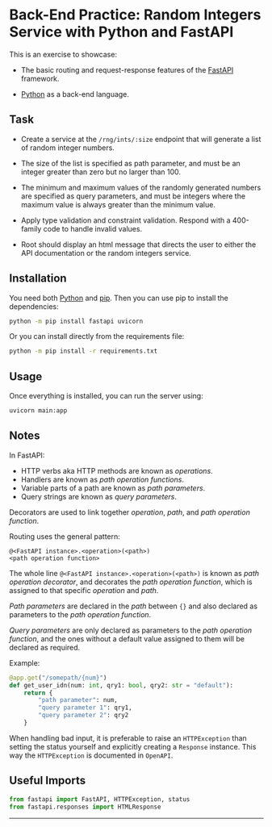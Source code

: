 # Back-End Practice: Random Integers Service with Python and FastAPI

This is an exercise to showcase:

* The basic routing and request-response features of the [FastAPI][0]
framework.

* [Python][1] as a back-end language.

## Task

* Create a service at the `/rng/ints/:size` endpoint that will generate a list
of random integer numbers.

* The size of the list is specified as path parameter, and must be an integer
greater than zero but no larger than 100.

* The minimum and maximum values of the randomly generated numbers are
specified as query parameters, and must be integers where the maximum value
is always greater than the minimum value.

* Apply type validation and constraint validation. Respond with a 400-family
code to handle invalid values.

* Root should display an html message that directs the user to either the API
documentation or the random integers service.

## Installation

You need both [Python][2] and [pip][3]. Then you can use pip to install the
dependencies:

```bash
python -m pip install fastapi uvicorn
```

Or you can install directly from the requirements file:

```bash
python -m pip install -r requirements.txt
```

## Usage

Once everything is installed, you can run the server using:

```bash
uvicorn main:app
```

## Notes

In FastAPI:
 * HTTP verbs aka HTTP methods are known as *operations*.
 * Handlers are known as *path operation functions*.
 * Variable parts of a path are known as *path parameters*.
 * Query strings are known as *query parameters*.

Decorators are used to link together *operation*, *path*, and *path
operation function*.

Routing uses the general pattern:

```text
@<FastAPI instance>.<operation>(<path>)
<path operation function>
```

The whole line `@<FastAPI instance>.<operation>(<path>)` is known as *path
operation decorator*, and decorates the *path operation function*, which
is assigned to that specific *operation* and *path*.

*Path parameters* are declared in the *path* between `{}` and also declared
as parameters to the *path operation function*.

*Query parameters* are only declared as parameters to the *path operation
function*, and the ones without a default value assigned to them will be
declared as required.

Example:

```Python
@app.get("/somepath/{num}")
def get_user_idn(num: int, qry1: bool, qry2: str = "default"):
    return {
        "path parameter": num,
        "query parameter 1": qry1,
        "query parameter 2": qry2
    }
```

When handling bad input, it is preferable to raise an `HTTPException` than
setting the status yourself and explicitly creating a `Response` instance. This
way the `HTTPException` is documented in `OpenAPI`.

## Useful Imports

```Python
from fastapi import FastAPI, HTTPException, status
from fastapi.responses import HTMLResponse
```

---

[0]: https://fastapi.tiangolo.com/
[1]: https://www.python.org/
[2]: https://www.python.org/downloads/
[3]: https://pip.pypa.io/en/stable/installation/
